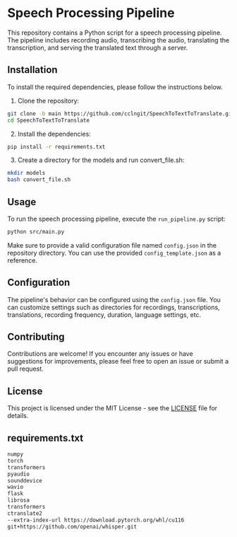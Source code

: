 # Speech Processing Pipeline

This repository contains a Python script for a speech processing pipeline. The pipeline includes recording audio, transcribing the audio, translating the transcription, and serving the translated text through a server.

## Installation

To install the required dependencies, please follow the instructions below.

1. Clone the repository:

```bash
git clone -b main https://github.com/cclngit/SpeechToTextToTranslate.git
cd SpeechToTextToTranslate
```

2. Install the dependencies:

```bash
pip install -r requirements.txt
```

3. Create a directory for the models and run convert_file.sh:

```bash
mkdir models
bash convert_file.sh
```

## Usage

To run the speech processing pipeline, execute the `run_pipeline.py` script:

```bash
python src/main.py
```

Make sure to provide a valid configuration file named `config.json` in the repository directory. You can use the provided `config_template.json` as a reference.

## Configuration

The pipeline's behavior can be configured using the `config.json` file. You can customize settings such as directories for recordings, transcriptions, translations, recording frequency, duration, language settings, etc.

## Contributing

Contributions are welcome! If you encounter any issues or have suggestions for improvements, please feel free to open an issue or submit a pull request.

## License

This project is licensed under the MIT License - see the [LICENSE](LICENSE) file for details.

## requirements.txt

```txt
numpy
torch
transformers
pyaudio
sounddevice
wavio
flask
librosa
transformers
ctranslate2
--extra-index-url https://download.pytorch.org/whl/cu116
git+https://github.com/openai/whisper.git
```